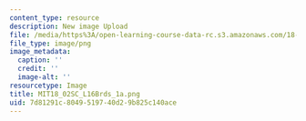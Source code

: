 ```yaml
---
content_type: resource
description: New image Upload
file: /media/https%3A/open-learning-course-data-rc.s3.amazonaws.com/18-02sc-multivariable-calculus-fall-2010/7d81291c8049519740d29b825c140ace_MIT18_02SC_L16Brds_1a.png
file_type: image/png
image_metadata:
  caption: ''
  credit: ''
  image-alt: ''
resourcetype: Image
title: MIT18_02SC_L16Brds_1a.png
uid: 7d81291c-8049-5197-40d2-9b825c140ace
---
```

